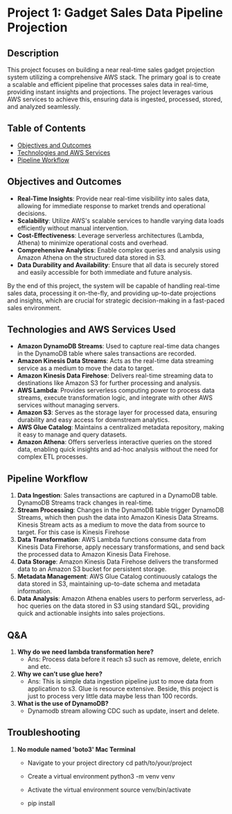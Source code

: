 # Project 1: Gadget Sales Data Pipeline Projection

## Description

This project focuses on building a near real-time sales gadget projection system utilizing a comprehensive AWS stack. The primary goal is to create a scalable and efficient pipeline that processes sales data in real-time, providing instant insights and projections. The project leverages various AWS services to achieve this, ensuring data is ingested, processed, stored, and analyzed seamlessly.

## Table of Contents

- [Objectives and Outcomes](#objectives-and-outcomes)
- [Technologies and AWS Services ](#technologies-and-aws-services-used)
- [Pipeline Workflow](#pipeline-workflow)

## Objectives and Outcomes

- **Real-Time Insights**: Provide near real-time visibility into sales data, allowing for immediate response to market trends and operational decisions.
- **Scalability**: Utilize AWS's scalable services to handle varying data loads efficiently without manual intervention.
- **Cost-Effectiveness**: Leverage serverless architectures (Lambda, Athena) to minimize operational costs and overhead.
- **Comprehensive Analytics**: Enable complex queries and analysis using Amazon Athena on the structured data stored in S3.
- **Data Durability and Availability**: Ensure that all data is securely stored and easily accessible for both immediate and future analysis.

By the end of this project, the system will be capable of handling real-time sales data, processing it on-the-fly, and providing up-to-date projections and insights, which are crucial for strategic decision-making in a fast-paced sales environment.

## Technologies and AWS Services Used

- **Amazon DynamoDB Streams**: Used to capture real-time data changes in the DynamoDB table where sales transactions are recorded.
- **Amazon Kinesis Data Streams**: Acts as the real-time data streaming service as a medium to move the data to target.
- **Amazon Kinesis Data Firehose**: Delivers real-time streaming data to destinations like Amazon S3 for further processing and analysis.
- **AWS Lambda**: Provides serverless computing power to process data streams, execute transformation logic, and integrate with other AWS services without managing servers.
- **Amazon S3**: Serves as the storage layer for processed data, ensuring durability and easy access for downstream analytics.
- **AWS Glue Catalog**: Maintains a centralized metadata repository, making it easy to manage and query datasets.
- **Amazon Athena**: Offers serverless interactive queries on the stored data, enabling quick insights and ad-hoc analysis without the need for complex ETL processes.

## Pipeline Workflow

1. **Data Ingestion**: Sales transactions are captured in a DynamoDB table. DynamoDB Streams track changes in real-time.
2. **Stream Processing**: Changes in the DynamoDB table trigger DynamoDB Streams, which then push the data into Amazon Kinesis Data Streams. Kinesis Stream acts as a medium to move the data from source to target. For this case is Kinesis Firehose
3. **Data Transformation**: AWS Lambda functions consume data from Kinesis Data Firehorse, apply necessary transformations, and send back the processed data to Amazon Kinesis Data Firehose.
4. **Data Storage**: Amazon Kinesis Data Firehose delivers the transformed data to an Amazon S3 bucket for persistent storage.
5. **Metadata Management**: AWS Glue Catalog continuously catalogs the data stored in S3, maintaining up-to-date schema and metadata information.
6. **Data Analysis**: Amazon Athena enables users to perform serverless, ad-hoc queries on the data stored in S3 using standard SQL, providing quick and actionable insights into sales projections.

## Q&A

1. **Why do we need lambda transformation here?**
   - Ans: Process data before it reach s3 such as remove, delete, enrich and etc.
2. **Why we can’t use glue here?**
   - Ans: This is simple data ingestion pipeline just to move data from application to s3. Glue is resource extensive. Beside, this project is just to process very little data maybe less than 100 records.
3. **What is the use of DynamoDB?**
   - Dynamodb stream allowing CDC such as update, insert and delete.

## Troubleshooting

1. **No module named 'boto3' Mac Terminal**
   - Navigate to your project directory
     cd path/to/your/project
     
   - Create a virtual environment
     python3 -m venv venv
     
   - Activate the virtual environment
     source venv/bin/activate

   - pip install 

